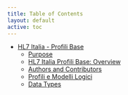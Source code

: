 ```yaml
---
title: Table of Contents
layout: default
active: toc
---
```


<!-- sidebar-wrapper  put your TOC here. like example below...-->

<div>
  <ul>
    <li><a href="index.html">HL7 Italia - Profili Base</a>
      <ul>
        <li><a href="index.html#scopo-della-guida--purpose-of-this-guide" id="markdown-toc-purpose">Purpose</a></li>
        <li><a href="index.html#fhir-it-core" id="markdown-toc-overview">HL7 Italia Profili Base: Overview</a></li>
        <li><a href="index.html#autore-principale-e-contributori--primary-editor-and-contributors" id="markdown-toc-authors-and-contributors">Authors and Contributors</a></li>
        <li><a href="profiles.html" id="markdown-profiles">Profili e Modelli Logici</a></li>
        <li><a href="datatypes.html" id="markdown-datatypes">Data Types</a></li>
      </ul>
    </li>
  </ul>
</div>

